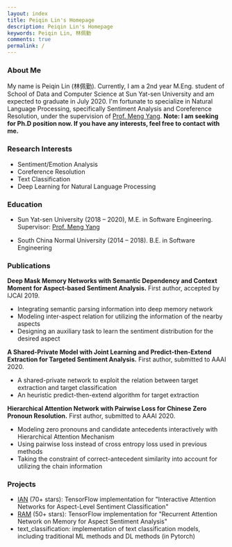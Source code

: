 ```yaml
---
layout: index
title: Peiqin Lin's Homepage
description: Peiqin Lin's Homepage
keywords: Peiqin Lin, 林佩勤
comments: true
permalink: /
---
```


### About Me

My name is Peiqin Lin (林佩勤). Currently, I am a 2nd year M.Eng. student of School of Data and Computer Science at Sun Yat-sen University and am expected to graduate in July 2020. I'm fortunate to specialize in Natural Language Processing, specifically Sentiment Analysis and Coreference Resolution, under the supervision of [Prof. Meng Yang](http://www.smartllv.com/members.html). **Note: I am seeking for Ph.D position now. If you have any interests, feel free to contact with me.**

### Research Interests

- Sentiment/Emotion Analysis
- Coreference Resolution
- Text Classification
- Deep Learning for Natural Language Processing

### Education

- Sun Yat-sen University (2018 – 2020), M.E. in Software Engineering. Supervisor: [Prof. Meng Yang](http://www.smartllv.com/members.html)

- South China Normal University (2014 – 2018). B.E. in Software Engineering

### Publications

**Deep Mask Memory Networks with Semantic Dependency and Context Moment for Aspect-based Sentiment Analysis.** First author, accepted by IJCAI 2019.

- Integrating semantic parsing information into deep memory network
- Modeling inter-aspect relation for utilizing the information of the nearby aspects
- Designing an auxiliary task to learn the sentiment distribution for the desired aspect

**A Shared-Private Model with Joint Learning and Predict-then-Extend Extraction for Targeted Sentiment Analysis.** First author, submitted to AAAI 2020.

- A shared-private network to exploit the relation between target extraction and target classification
- An heuristic predict-then-extend algorithm for target extraction

**Hierarchical Attention Network with Pairwise Loss for Chinese Zero Pronoun Resolution.** First author, submitted to AAAI 2020.

- Modeling zero pronouns and candidate antecedents interactively with Hierarchical Attention Mechanism
- Using pairwise loss instead of cross entropy loss used in previous methods
- Taking the constraint of correct-antecedent similarity into account for utilizing the chain information

### Projects

- [IAN](https://github.com/lpq29743/IAN) (70+ stars): TensorFlow implementation for "Interactive Attention Networks for Aspect-Level Sentiment Classification"
- [RAM](https://github.com/lpq29743/RAM) (50+ stars): TensorFlow implementation for "Recurrent Attention Network on Memory for Aspect Sentiment Analysis"
- text_classification: implementation of text classification models, including traditional ML methods and DL methods (in Pytorch)

<!-- ### Social

{% for website in site.data.social %}
* {{ website.sitename }}：[@{{ website.name }}]({{ website.url }})
{% endfor %} -->